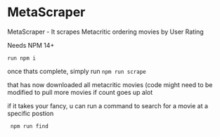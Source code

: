 # MetaScraper
MetaScraper - It scrapes Metacritic ordering movies by User Rating


Needs NPM 14+

```run npm i```

once thats complete, simply run 
```npm run scrape```

that has now downloaded all metacritic movies (code might need to be modified to pull more movies if count goes up alot

if it takes your fancy, u can run a command to search for a movie at a specific postion

``` npm run find```
